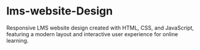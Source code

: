 # lms-website-Design
Responsive LMS website design created with HTML, CSS, and JavaScript, featuring a modern layout and interactive user experience for online learning.
